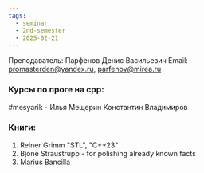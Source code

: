```yaml
---
tags:
  - seminar
  - 2nd-semester
  - 2025-02-21
---
```


Преподаватель: Парфенов Денис Васильевич
Email: promasterden@yandex.ru, parfenov@mirea.ru

### Курсы по проге на cpp:
#mesyarik - Илья Мещерин
Константин Владимиров

### Книги:

1. Reiner Grimm "STL", "C++23"
2. Bjone Straustrupp - for polishing already known facts
3. Marius Bancilla


